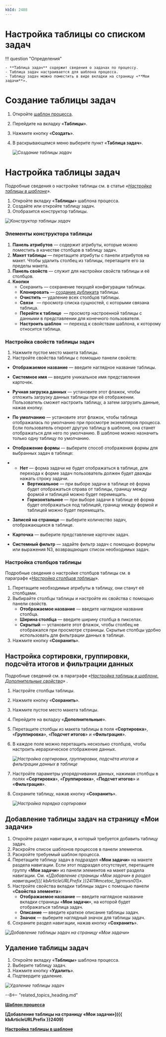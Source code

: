 ```yaml
---
kbId: 2408
---
```


# Настройка таблицы со списком задач

!!! question "Определения"

    - **Таблица задач** содержит сведения о задачах по процессу.
    - Таблица задач настраивается для шаблона процесса.
    - Таблицу задач можно поместить в виде вкладки на страницу «**Мои задачи**».

# Создание таблицы задач

1. Откройте [шаблон процесса](process_templates.md).
2. Перейдите на вкладку «**Таблицы**».
3. Нажмите кнопку «**Создать**».
4. В раскрывающемся меню выберите пункт «**Таблица задач**».

    _![Создание таблицы задач](table_task_settings_create.png)_

# Настройка таблицы задач

Подробные сведения о настройке таблицы см. в статье _«[Настройка таблицы в шаблоне](table_settings.md)»._

1. Откройте вкладку «**Таблицы**» шаблона процесса.
2. Создайте или откройте таблицу задач.
3. Отобразится конструктор таблицы.

_![Конструктор таблицы задач](table_task_settings_constructor.png)_

### Элементы конструктора таблицы

1. **Панель атрибутов** — содержит атрибуты, которые можно поместить в качестве столбцов в таблицу задач.
2. **Макет таблицы** — перетащите атрибуты с панели атрибутов на макет. Чтобы удалить столбец из таблицы, перетащите его за пределы макета.
3. **Панель свойств** — служит для настройки свойств таблицы и её столбцов.
4. **Кнопки**
    - Сохранить — сохранение текущей конфигурации таблицы.
    - **Клонировать** — [создание дубликата](table_clone.md) таблицы.
    - **Очистить** — удаление всех столбцов таблицы.
    - **Связи**  <i class=" fal  fa-link-horizontal " aria-hidden="true">‌</i> — просмотр списка сущностей, с которыми связана таблица.
    - **Перейти к таблице** <i class=" fal  fa-table " aria-hidden="true">‌</i> — просмотр настроенной таблицы с данными в представлении для конечного пользователя.
    - **Настроить шаблон** <i class=" fal  fa-external-link " aria-hidden="true">‌</i> — переход к свойствам шаблона, к которому относится таблица.

### Настройка свойств таблицы задач

1. Нажмите пустое место макета таблицы.
2. Настройте свойства таблицы с помощью панели свойств:

- **Отображаемое название** — введите наглядное название таблицы.
- **Системное имя** — введите уникальное имя представления карточек.
- **Ручная загрузка данных** — установите этот флажок, чтобы отложить загрузку данных таблицы при её отображении. Пользователь сможет настроить таблицу, а затем загрузить данные, нажав кнопку.
- **По умолчанию** — установите этот флажок, чтобы таблица отображалась по умолчанию при просмотре экземпляров процесса. Если пользователь откроет другую таблицу в шаблоне, она станет отображаться для него по умолчанию. В шаблоне можно назначить только одну таблицу по умолчанию.
- **Отображение формы** — выберите способ отображения формы для выбранных задач в таблице:

- - **Нет** — форма задачи не будет отображаться в таблице, для перехода к форме задач пользователь должен будет дважды нажать строку задачи.
    - **Вертикальное** — при выборе задачи в таблице её форма будет отображаться справа от таблицы, границу между формой и таблицей можно будет перемещать.
    - **Горизонтальное** — при выборе задачи в таблице её форма будет отображаться под таблицей, границу между формой и таблицей можно будет перемещать.

- **Записей на странице** — выберите количество задач, отображающихся в таблице.
- **Карточка** — выберите представление карточек задач.
- **Системный фильтр** — задайте фильтр задач с помощью формулы или выражения N3, возвращающих список необходимых задач.

### Настройка столбцов таблицы

Подробные сведения о настройке столбцов таблицы см. в параграфе _«[Настройка столбцов таблицы](table_settings.md#настройка-столбцов-таблицы)»._

1. Перетащите необходимые атрибуты в таблицу, они станут её столбцами.
2. Выбирайте столбцы таблицы и настройте их свойства с помощью панели свойств.
    - **Отображаемое название** — введите наглядное название столбца.
    - **Ширина столбца** — введите ширину столбца в пикселах.
    - **Скрытый** — установите этот флажок, чтобы столбец не отображался при просмотре страницы. Скрытые столбцы удобно использовать для фильтрации данных в таблице.
3. Нажмите кнопку «**Сохранить**».

## Настройка сортировки, группировки, подсчёта итогов и фильтрации данных

Подробные сведений см. в параграфе _«[Настройка таблицы в шаблоне. Дополнительные свойства](table_settings.md)»_ .

1. Настройте столбцы таблицы.
2. Нажмите кнопку «**Сохранить**».
3. Нажмите пустое место макета таблицы.
4. Перейдите на вкладку «**Дополнительные**».
5. Перетащите столбцы из макета таблицы в поля «**Сортировка**», «**Группировка**», «**Подсчет итогов**» и «**Фильтрация**».
6. В каждое поле можно перетащить несколько столбцов, чтобы настроить иерархическое отображение данных.

    _![Настройка сортировки, группировки, подсчёта итогов и фильтрации данных в таблице](table_task_settings_sort_settings.png)_

7. Настройте параметры упорядочивания данных, нажимая столбцы в полях «**Сортировка**», «**Группировка**», «**Подсчет итогов**» и «**Фильтрация**».
8. Сохраните таблицу, нажав кнопку «**Сохранить**».

    _![Настройка порядка сортировки](table_task_settings_sort_order_settings.png)_

## Добавление таблицы задач на страницу «Мои задачи»

1. Откройте раздел навигации, в который требуется добавить таблицу задач.
2. Раскройте список шаблонов процессов в панели элементов.
3. Раскройте требуемый шаблон процесса.
4. Перетащите таблицу задач в подраздел «**Мои задачи**» на макете раздела навигации. Если этот подраздел отсутствует, перетащите группу «**Мои задачи**» из панели элементов на макет раздела навигации. См. _«[Добавление страницы «Мои задачи» в раздел навигации]({{ kbArticleURLPrefix }}2411#mcetoc_1gjrmvsn01)»_.
5. Настройте свойства вкладки таблицы задач с помощью панели «**Свойства элемента**»:
    - **Отображаемое название** — введите наглядное название вкладки страницы «**Мои задачи**», на которой будет отображаться таблица задач.
    - **Описание** — введите краткое описание таблицы задач.
    - **Значок** — выберите наглядный значок для таблицы задач.
6. Сохраните раздел навигации, нажав кнопку «**Сохранить**».

_![Добавление таблицы задач на страницу «Мои задачи»](table_task_settings_table_add.png)_

## Удаление таблицы задач

1. Откройте вкладку «**Таблицы**» шаблона процесса.
2. Выберите таблицу задач.
3. Нажмите кнопку «**Удалить**».
4. Подтвердите удаление.

_![Удаление таблицы задач](table_task_settings_table_delete.png)_

--8<-- "related_topics_heading.md"

**[Шаблон процесса](process_templates.md)**

**[Добавление таблицы на страницу «Мои задачи»]({{ kbArticleURLPrefix }}2409)**

**[Настройка таблицы в шаблоне](table_settings.md)**
